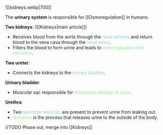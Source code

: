 ![[kidneys.webp|700]]

The **urinary system** is responsible for [[Osmoregulation]] in humans.

**Two kidneys**: ([[Kidneys|main article]])
- Receives blood from the aorta through the <span style="color: skyblue">renal arteries</span> and return blood to the vena cava through the <span style="color: skyblue">renal veins</span>.
- Filters the blood to form urine and leads to <span style="color: lightgreen">osmoregulation and excretion</span>.

**Two ureter**:
- Connects the kidneys to the <span style="color: skyblue">urinary bladder</span>.

**Urinary bladder**:
- Muscular sac responsible for <span style="color: lightgreen">temporary storage of urine</span>.

**Urethra**:
- Two <span style="color: skyblue">sphincter muscles</span> are present to prevent urine from leaking out.
- <span style="color: lightgreen">Urination</span> is the process that releases urine to the outside of the body.

//TODO Phase out, merge into [[Kidneys]]